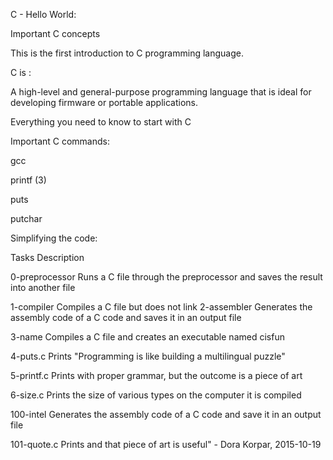 C - Hello World:

Important C concepts

This is the first introduction to C programming language.

C is :

A high-level and general-purpose programming language that is ideal for developing firmware or portable applications.


Everything you need to know to start with C


Important C commands:


gcc

printf (3)

puts

putchar

Simplifying the code:

Tasks	Description

0-preprocessor	Runs a C file through the preprocessor and saves the result into another file

1-compiler	Compiles a C file but does not link
2-assembler	Generates the assembly code of a C code and saves it in an output file

3-name	Compiles a C file and creates an executable named cisfun

4-puts.c	Prints "Programming is like building a multilingual puzzle"

5-printf.c	Prints with proper grammar, but the outcome is a piece of art

6-size.c	Prints the size of various types on the computer it is compiled

100-intel	Generates the assembly code of a C code and save it in an output file

101-quote.c	Prints and that piece of art is useful" - Dora Korpar, 2015-10-19
